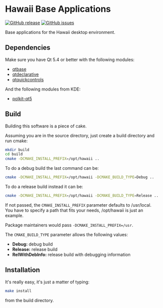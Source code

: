 Hawaii Base Applications
========================

[![GitHub release](https://img.shields.io/github/release/hawaii-desktop/hawaii-baseapps.svg)](https://github.com/hawaii-desktop/hawaii-baseapps)
[![GitHub issues](https://img.shields.io/github/issues/hawaii-desktop/hawaii-baseapps.svg)](https://github.com/hawaii-desktop/hawaii-baseapps/issues)

Base applications for the Hawaii desktop environment.

## Dependencies

Make sure you have Qt 5.4 or better with the following modules:

* [qtbase](http://code.qt.io/cgit/qt/qtbase.git)
* [qtdeclarative](http://code.qt.io/cgit/qt/qtdeclarative.git)
* [qtquickcontrols](http://code.qt.io/cgit/qt/qtquickcontrols.git)

And the following modules from KDE:

* [polkit-qt5](http://quickgit.kde.org/?p=polkit-qt-1.git)

## Build

Building this software is a piece of cake.

Assuming you are in the source directory, just create a build directory
and run cmake:

```sh
mkdir build
cd build
cmake -DCMAKE_INSTALL_PREFIX=/opt/hawaii ..
```

To do a debug build the last command can be:

```sh
cmake -DCMAKE_INSTALL_PREFIX=/opt/hawaii -DCMAKE_BUILD_TYPE=Debug ..
```

To do a release build instead it can be:

```sh
cmake -DCMAKE_INSTALL_PREFIX=/opt/hawaii -DCMAKE_BUILD_TYPE=Release ..
```

If not passed, the `CMAKE_INSTALL_PREFIX` parameter defaults to /usr/local.
You have to specify a path that fits your needs, /opt/hawaii is just an example.

Package maintainers would pass `-DCMAKE_INSTALL_PREFIX=/usr`.

The `CMAKE_BUILD_TYPE` parameter allows the following values:

* **Debug:** debug build
* **Release:** release build
* **RelWithDebInfo:** release build with debugging information

## Installation

It's really easy, it's just a matter of typing:

```sh
make install
```

from the build directory.

